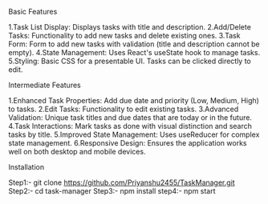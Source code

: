 Basic Features

1.Task List Display: Displays tasks with title and description.
2.Add/Delete Tasks: Functionality to add new tasks and delete existing ones.
3.Task Form: Form to add new tasks with validation (title and description cannot be empty).
4.State Management: Uses React's useState hook to manage tasks.
5.Styling: Basic CSS for a presentable UI. Tasks can be clicked directly to edit.

Intermediate Features

1.Enhanced Task Properties: Add due date and priority (Low, Medium, High) to tasks.
2.Edit Tasks: Functionality to edit existing tasks.
3.Advanced Validation: Unique task titles and due dates that are today or in the future.
4.Task Interactions: Mark tasks as done with visual distinction and search tasks by title.
5.Improved State Management: Uses useReducer for complex state management.
6.Responsive Design: Ensures the application works well on both desktop and mobile devices.

Installation

Step1:-
git clone  https://github.com/Priyanshu2455/TaskManager.git
Step2:-
cd task-manager
Step3:-
npm install
step4:-
npm start
